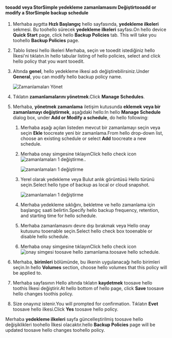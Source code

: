 
<!--author=SharS last changed: 11/04/15-->

#### <a name="tooadd-or-modify-a-storsimple-backup-schedule"></a><span data-ttu-id="dcf43-101">tooadd veya StorSimple yedekleme zamanlamasını Değiştir</span><span class="sxs-lookup"><span data-stu-id="dcf43-101">tooadd or modify a StorSimple backup schedule</span></span>
1. <span data-ttu-id="dcf43-102">Merhaba aygıtta **Hızlı Başlangıç** hello sayfasında, **yedekleme ilkeleri** sekmesi. Bu toohello sürecek **yedekleme ilkeleri** sayfası.</span><span class="sxs-lookup"><span data-stu-id="dcf43-102">On hello device **Quick Start** page, click hello **Backup Policies** tab. This will take you toohello **Backup Policies** page.</span></span>
2. <span data-ttu-id="dcf43-103">Tablo listesi hello ilkeleri Merhaba, seçin ve tooedit istediğiniz hello İlkesi'ni tıklatın.</span><span class="sxs-lookup"><span data-stu-id="dcf43-103">In hello tabular listing of hello policies, select and click hello policy that you want tooedit.</span></span>
3. <span data-ttu-id="dcf43-104">Altında **genel**, hello yedekleme ilkesi adı değiştirebilirsiniz.</span><span class="sxs-lookup"><span data-stu-id="dcf43-104">Under **General**, you can modify hello backup policy name.</span></span>
   
     ![Zamanlamaları Yönet](./media/storsimple-add-modify-backup-schedule-u2/AddModifyGeneral.png)
4. <span data-ttu-id="dcf43-106">Tıklatın **zamanlamalarını yönetmek**.</span><span class="sxs-lookup"><span data-stu-id="dcf43-106">Click **Manage Schedules**.</span></span> 
5. <span data-ttu-id="dcf43-107">Merhaba, **yönetmek zamanlama** iletişim kutusunda **eklemek veya bir zamanlamayı değiştirmek**, aşağıdaki hello:</span><span class="sxs-lookup"><span data-stu-id="dcf43-107">In hello **Manage Schedule** dialog box, under **Add or Modify a schedule**, do hello following:</span></span>
   
   1. <span data-ttu-id="dcf43-108">Merhaba aşağı açılan listeden mevcut bir zamanlamayı seçin veya seçin **Ekle** toocreate yeni bir zamanlama.</span><span class="sxs-lookup"><span data-stu-id="dcf43-108">From hello drop-down list, choose an existing schedule or select **Add** toocreate a new schedule.</span></span>
   2. <span data-ttu-id="dcf43-109">Merhaba onay simgesine tıklayın</span><span class="sxs-lookup"><span data-stu-id="dcf43-109">Click hello check icon</span></span> ![zamanlamaları 1 değiştirme](./media/storsimple-add-modify-backup-schedule-u2/HCS_CheckIcon-include.png)<span data-ttu-id="dcf43-111">.</span><span class="sxs-lookup"><span data-stu-id="dcf43-111">.</span></span> 
      
       ![zamanlamaları 1 değiştirme](./media/storsimple-add-modify-backup-schedule-u2/AddModify1.png)
   3. <span data-ttu-id="dcf43-113">Yerel olarak yedekleme veya Bulut anlık görüntüsü Hello türünü seçin.</span><span class="sxs-lookup"><span data-stu-id="dcf43-113">Select hello type of backup as local or cloud snapshot.</span></span>
      
       ![zamanlamaları 1 değiştirme](./media/storsimple-add-modify-backup-schedule-u2/AddModify2.png) 
   4. <span data-ttu-id="dcf43-115">Merhaba yedekleme sıklığını, bekletme ve hello zamanlama için başlangıç saati belirtin.</span><span class="sxs-lookup"><span data-stu-id="dcf43-115">Specify hello backup frequency, retention, and starting time for hello schedule.</span></span>
   5. <span data-ttu-id="dcf43-116">Merhaba zamanlamasını devre dışı bırakmak veya Hello onay kutusunu tooenable seçin.</span><span class="sxs-lookup"><span data-stu-id="dcf43-116">Select hello check box tooenable or disable hello schedule.</span></span>
   6. <span data-ttu-id="dcf43-117">Merhaba onay simgesine tıklayın</span><span class="sxs-lookup"><span data-stu-id="dcf43-117">Click hello check icon</span></span> ![onay simgesi](./media/storsimple-add-modify-backup-schedule-u2/HCS_CheckIcon-include.png) <span data-ttu-id="dcf43-119">toosave hello zamanlama.</span><span class="sxs-lookup"><span data-stu-id="dcf43-119">toosave hello schedule.</span></span>
6. <span data-ttu-id="dcf43-120">Merhaba, **birimleri** bölümünde, bu ilkenin uygulanacağı hello birimleri seçin.</span><span class="sxs-lookup"><span data-stu-id="dcf43-120">In hello **Volumes** section, choose hello volumes that this policy will be applied to.</span></span>
7. <span data-ttu-id="dcf43-121">Merhaba sayfasının Hello altında tıklatın **kaydetmek** toosave hello toothis İlkesi değiştirir.</span><span class="sxs-lookup"><span data-stu-id="dcf43-121">At hello bottom of hello page, click **Save** toosave hello changes toothis policy.</span></span>
8. <span data-ttu-id="dcf43-122">Size onayınız istenir.</span><span class="sxs-lookup"><span data-stu-id="dcf43-122">You will prompted for confirmation.</span></span> <span data-ttu-id="dcf43-123">Tıklatın **Evet** toosave hello ilkesi.</span><span class="sxs-lookup"><span data-stu-id="dcf43-123">Click **Yes** toosave hello policy.</span></span>

<span data-ttu-id="dcf43-124">Merhaba **yedekleme ilkeleri** sayfa güncelleştirilmiş toosave hello değişiklikleri toohello İlkesi olacaktır.</span><span class="sxs-lookup"><span data-stu-id="dcf43-124">hello **Backup Policies** page will be updated toosave hello changes toohello policy.</span></span>

